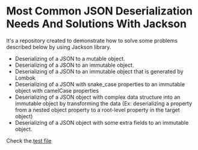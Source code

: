 # Most Common JSON Deserialization Needs And Solutions With Jackson

It's a repository created to demonstrate how to solve some problems described below by using Jackson library.

* Deserializing of a JSON to a mutable object.
* Deserializing of a JSON to an immutable object.
*  Deserializing of a JSON to an immutable object that is generated by Lombok
* Deserializing of a JSON with snake_case properties to an immutable object with camelCase properties
* Deserializing of a JSON object with complex data structure into an immutable object by transforming the data (Ex: deserializing a property from a nested object property to a root-level property in the target object)
* Deserializing of a JSON object with some extra fields to an immutable object.

Check the.[test file](/src/test/java/JacksonDeserializeTest.java)